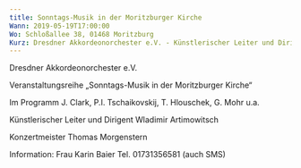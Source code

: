```yaml
---
title: Sonntags-Musik in der Moritzburger Kirche
Wann: 2019-05-19T17:00:00
Wo: Schloßallee 38, 01468 Moritzburg
Kurz: Dresdner Akkordeonorchester e.V. - Künstlerischer Leiter und Dirigent Wladimir Artimowitsch
---
```


Dresdner Akkordeonorchester e.V.

Veranstaltungsreihe „Sonntags-Musik in der Moritzburger Kirche“

Im Programm  J. Clark, P.I. Tschaikovskij,  T. Hlouschek, G. Mohr u.a.

Künstlerischer Leiter und Dirigent Wladimir Artimowitsch

Konzertmeister Thomas Morgenstern


Information: 
Frau Karin Baier
Tel. 01731356581 (auch SMS)